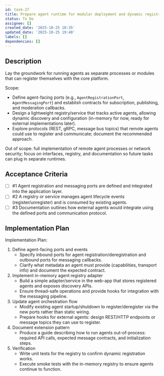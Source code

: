 ```yaml
---
id: task-27
title: Prepare agent runtime for modular deployment and dynamic registration
status: To Do
assignee: []
created_date: '2025-10-25 10:35'
updated_date: '2025-10-25 19:40'
labels: []
dependencies: []
---
```


## Description

<!-- SECTION:DESCRIPTION:BEGIN -->
Lay the groundwork for running agents as separate processes or modules that can register themselves with the core platform.

Scope:
- Define agent-facing ports (e.g., `AgentRegistrationPort`, `AgentMessagingPort`) and establish contracts for subscription, publishing, and moderation callbacks.
- Design a lightweight registry/service that tracks active agents, allowing dynamic discovery and configuration (in-memory for now, ready for external implementations later).
- Explore protocols (REST, gRPC, message bus topics) that remote agents could use to register and communicate; document the recommended approach.

Out of scope: full implementation of remote agent processes or network security; focus on interfaces, registry, and documentation so future tasks can plug in separate runtimes.
<!-- SECTION:DESCRIPTION:END -->

## Acceptance Criteria
<!-- AC:BEGIN -->
- [ ] #1 Agent registration and messaging ports are defined and integrated into the application layer.
- [ ] #2 A registry or service manages agent lifecycle events (register/unregister) and is consumed by existing agents.
- [ ] #3 Documentation outlines how external agents would integrate using the defined ports and communication protocol.
<!-- AC:END -->

## Implementation Plan

<!-- SECTION:PLAN:BEGIN -->
Implementation Plan:
1. Define agent-facing ports and events
   - Specify inbound ports for agent registration/deregistration and outbound ports for messaging callbacks.
   - Clarify what metadata an agent must provide (capabilities, transport info) and document the expected contract.
2. Implement in-memory agent registry adapter
   - Build a simple adapter/service in the web-app that stores registered agents and exposes discovery APIs.
   - Ensure thread-safe operations and provide hooks for integration with the messaging pipeline.
3. Update agent orchestration flow
   - Modify existing agent startup/shutdown to register/deregister via the new ports rather than static wiring.
   - Prepare hooks for external agents: design REST/HTTP endpoints or message topics they can use to register.
4. Document extension pattern
   - Produce a guide describing how to run agents out-of-process: required API calls, expected message contracts, and initialization steps.
5. Verification
   - Write unit tests for the registry to confirm dynamic registration works.
   - Execute smoke tests with the in-memory registry to ensure agents continue to function.
<!-- SECTION:PLAN:END -->

